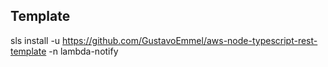 ## Template 
sls install -u https://github.com/GustavoEmmel/aws-node-typescript-rest-template -n lambda-notify
